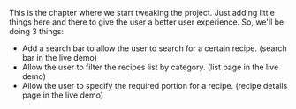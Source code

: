 This is the chapter where we start tweaking the project. Just adding little things here and there to give the user a better user experience. So, we'll be doing 3 things:
 
 * Add a search bar to allow the user to search for a certain recipe. (search bar in the live demo)
 * Allow the user to filter the recipes list by category. (list page in the live demo)
 * Allow the user to specify the required portion for a recipe. (recipe details page in the live demo)
